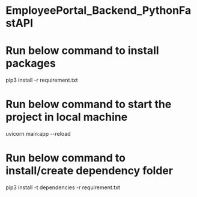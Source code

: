 # EmployeePortal_Backend_PythonFastAPI
# Run below command to install packages
pip3 install -r requirement.txt

# Run below command to start the project in local machine
uvicorn main:app --reload

# Run below command to install/create dependency folder
pip3 install -t dependencies -r requirement.txt
